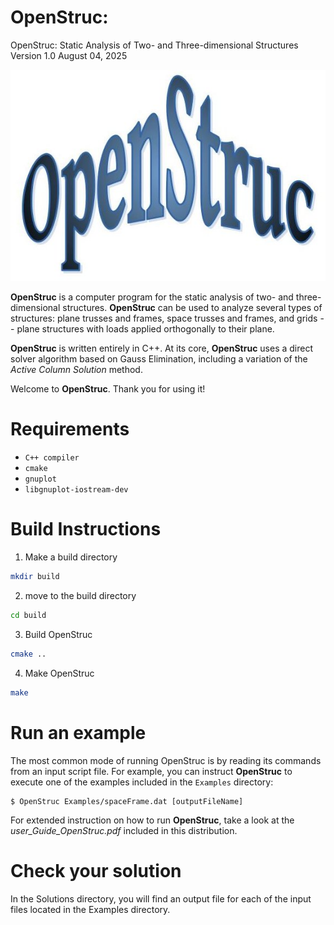 # OpenStruc:
OpenStruc: Static Analysis of Two- and Three-dimensional Structures
Version 1.0
August 04, 2025

![my OpenStruc logo](https://github.com/edgarfblacksilva/OpenStruc/blob/main/src/OpenStrucLogo.jpg)

**OpenStruc** is a computer program for the static analysis of two- and three-dimensional structures. **OpenStruc** can be used to analyze several types of structures: plane trusses and frames, space trusses and frames, and grids -- plane structures with loads applied orthogonally to their plane. 

**OpenStruc** is written entirely in C++. At its core, **OpenStruc** uses a direct solver algorithm based on Gauss Elimination, including a variation of the *Active Column Solution* method.

Welcome to **OpenStruc**. Thank you for using it! 


# Requirements

- `C++ compiler`
- `cmake`
- `gnuplot`
- `libgnuplot-iostream-dev`

# Build Instructions

1. Make a build directory

```bash
mkdir build 
```

2. move to the build directory
```bash
cd build 
```

3. Build OpenStruc
```bash
cmake ..
```

4. Make OpenStruc
```bash
make 
```

# Run an example

The most common mode of running OpenStruc is by reading its commands from an input
script file. For example, you can instruct **OpenStruc** to execute one of the examples included in the `Examples` directory:

```
$ OpenStruc Examples/spaceFrame.dat [outputFileName]
```

For extended instruction on how to run **OpenStruc**, take a look at the *user_Guide_OpenStruc.pdf* included in this distribution.


# Check your solution
In the Solutions directory, you will find an output file for each of the input files located in the Examples directory.


